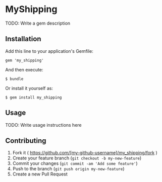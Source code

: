 # MyShipping

TODO: Write a gem description

## Installation

Add this line to your application's Gemfile:

    gem 'my_shipping'

And then execute:

    $ bundle

Or install it yourself as:

    $ gem install my_shipping

## Usage

TODO: Write usage instructions here

## Contributing

1. Fork it ( https://github.com/[my-github-username]/my_shipping/fork )
2. Create your feature branch (`git checkout -b my-new-feature`)
3. Commit your changes (`git commit -am 'Add some feature'`)
4. Push to the branch (`git push origin my-new-feature`)
5. Create a new Pull Request
